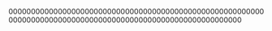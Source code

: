 
0000000000000000000000000000000000000000000000000000000000000000000000000000000000000000000000000000000000000























